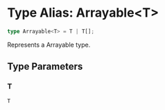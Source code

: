 # Type Alias: Arrayable\<T\>

```ts
type Arrayable<T> = T | T[];
```

Represents a Arrayable type.

## Type Parameters

### T

`T`
